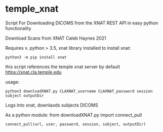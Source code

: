 # temple_xnat
Script For Downloading DICOMS from the XNAT REST API in easy python functionality

Download Scans from XNAT
Caleb Haynes 2021

Requires v. python > 3.5, xnat library installed
to install xnat: 

`python3 -m pip install xnat`

this script references the temple xnat server by default
https://xnat.cla.temple.edu

usage: 

`python3 downloadXNAT.py CLAXNAT_username CLAXNAT_password session subject outputDir`

Logs into xnat, downlaods subjects DICOMS

As a python module:
from downloadXNAT.py import connect_pull

`connect_pull(url, user, password, session, subject, outputDir)`
